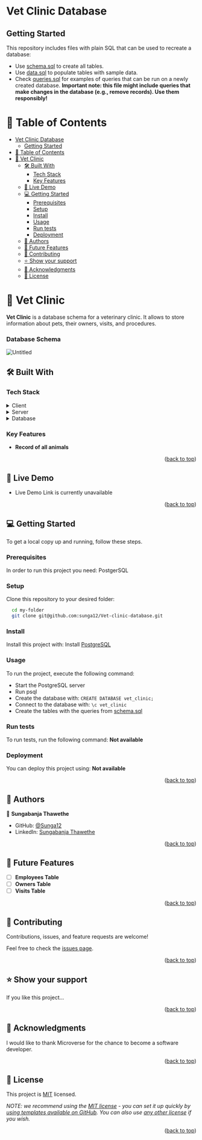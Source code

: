 # Vet Clinic Database



## Getting Started

This repository includes files with plain SQL that can be used to recreate a database:

- Use [schema.sql](./schema.sql) to create all tables.
- Use [data.sql](./data.sql) to populate tables with sample data.
- Check [queries.sql](./queries.sql) for examples of queries that can be run on a newly created database. **Important note: this file might include queries that make changes in the database (e.g., remove records). Use them responsibly!**

<a name="readme-top"></a>



# 📗 Table of Contents

- [Vet Clinic Database](#vet-clinic-database)
  - [Getting Started](#getting-started)
- [📗 Table of Contents](#-table-of-contents)
- [📖 Vet Clinic ](#-vet-clinic-)
  - [🛠 Built With ](#-built-with-)
    - [Tech Stack ](#tech-stack-)
    - [Key Features ](#key-features-)
  - [🚀 Live Demo ](#-live-demo-)
  - [💻 Getting Started ](#-getting-started-)
    - [Prerequisites](#prerequisites)
    - [Setup](#setup)
    - [Install](#install)
    - [Usage](#usage)
    - [Run tests](#run-tests)
    - [Deployment](#deployment)
  - [👥 Authors ](#-authors-)
  - [🔭 Future Features ](#-future-features-)
  - [🤝 Contributing ](#-contributing-)
  - [⭐️ Show your support ](#️-show-your-support-)
  - [🙏 Acknowledgments ](#-acknowledgments-)
  - [📝 License ](#-license-)


# 📖 Vet Clinic <a name="about-project"></a>


**Vet Clinic** is a database schema for a veterinary clinic. It allows to store information about pets, their owners, visits, and procedures.

### Database Schema

![Untitled](https://github.com/sunga12/Vet-clinic-database/assets/117270680/182098ee-bc16-429c-a838-352d4075dfb2)

## 🛠 Built With <a name="built-with"></a>

### Tech Stack <a name="tech-stack"></a>


<details>
  <summary>Client</summary>
</details>

<details>
  <summary>Server</summary>
</details>

<details>
<summary>Database</summary>
  <ul>
    <li><a href="https://www.postgresql.org/">PostgreSQL</a></li>
  </ul>
</details>

<!-- Features -->

### Key Features <a name="key-features"></a>


- **Record of all animals**

<p align="right">(<a href="#readme-top">back to top</a>)</p>

<!-- LIVE DEMO -->

## 🚀 Live Demo <a name="live-demo"></a>


- Live Demo Link is currently unavailable

<p align="right">(<a href="#readme-top">back to top</a>)</p>

<!-- GETTING STARTED -->

## 💻 Getting Started <a name="getting-started"></a>


To get a local copy up and running, follow these steps.

### Prerequisites

In order to run this project you need: PostgerSQL

### Setup

Clone this repository to your desired folder:

```sh
  cd my-folder
  git clone git@github.com:sunga12/Vet-clinic-database.git
```
### Install

Install this project with: Install [PostgreSQL](https://www.postgresql.org/download/)


### Usage

To run the project, execute the following command:

- Start the PostgreSQL server
- Run psql
- Create the database with: `CREATE DATABASE vet_clinic;`
- Connect to the database with: `\c vet_clinic`
- Create the tables with the queries from [schema.sql](./schema.sql)


### Run tests

To run tests, run the following command: **Not available**


### Deployment

You can deploy this project using: **Not available**


<p align="right">(<a href="#readme-top">back to top</a>)</p>

<!-- AUTHORS -->

## 👥 Authors <a name="authors"></a>

👤 **Sungabanja Thawethe**

- GitHub: [@Sunga12](https://github.com/sunga12)
- LinkedIn: [Sungabanja Thawethe](https://linkedin.com/in/sungabanja-thawethe)

<p align="right">(<a href="#readme-top">back to top</a>)</p>

<!-- FUTURE FEATURES -->

## 🔭 Future Features <a name="future-features"></a>

- [ ] **Employees Table**
- [ ] **Owners Table**
- [ ] **Visits Table**

<p align="right">(<a href="#readme-top">back to top</a>)</p>

<!-- CONTRIBUTING -->

## 🤝 Contributing <a name="contributing"></a>

Contributions, issues, and feature requests are welcome!

Feel free to check the [issues page](../../issues/).

<p align="right">(<a href="#readme-top">back to top</a>)</p>

## ⭐️ Show your support <a name="support"></a>

If you like this project...

<p align="right">(<a href="#readme-top">back to top</a>)</p>

<!-- ACKNOWLEDGEMENTS -->

## 🙏 Acknowledgments <a name="acknowledgements"></a>

I would like to thank Microverse for the chance to become a software developer.

<p align="right">(<a href="#readme-top">back to top</a>)</p>

<!-- LICENSE -->

## 📝 License <a name="license"></a>

This project is [MIT](./LICENSE) licensed.

_NOTE: we recommend using the [MIT license](https://choosealicense.com/licenses/mit/) - you can set it up quickly by [using templates available on GitHub](https://docs.github.com/en/communities/setting-up-your-project-for-healthy-contributions/adding-a-license-to-a-repository). You can also use [any other license](https://choosealicense.com/licenses/) if you wish._

<p align="right">(<a href="#readme-top">back to top</a>)</p>
